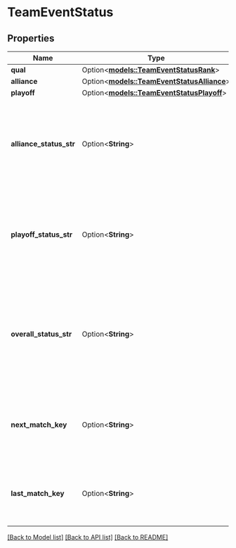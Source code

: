 # TeamEventStatus

## Properties

Name | Type | Description | Notes
------------ | ------------- | ------------- | -------------
**qual** | Option<[**models::TeamEventStatusRank**](Team_Event_Status_rank.md)> |  | [optional]
**alliance** | Option<[**models::TeamEventStatusAlliance**](Team_Event_Status_alliance.md)> |  | [optional]
**playoff** | Option<[**models::TeamEventStatusPlayoff**](Team_Event_Status_playoff.md)> |  | [optional]
**alliance_status_str** | Option<**String**> | An HTML formatted string suitable for display to the user containing the team's alliance pick status. | [optional]
**playoff_status_str** | Option<**String**> | An HTML formatter string suitable for display to the user containing the team's playoff status. | [optional]
**overall_status_str** | Option<**String**> | An HTML formatted string suitable for display to the user containing the team's overall status summary of the event. | [optional]
**next_match_key** | Option<**String**> | TBA match key for the next match the team is scheduled to play in at this event, or null. | [optional]
**last_match_key** | Option<**String**> | TBA match key for the last match the team played in at this event, or null. | [optional]

[[Back to Model list]](../README.md#documentation-for-models) [[Back to API list]](../README.md#documentation-for-api-endpoints) [[Back to README]](../README.md)



